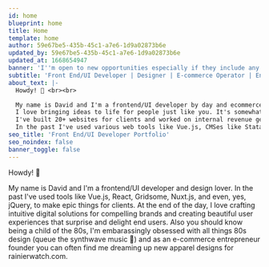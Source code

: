 ```yaml
---
id: home
blueprint: home
title: Home
template: home
author: 59e67be5-435b-45c1-a7e6-1d9a02873b6e
updated_by: 59e67be5-435b-45c1-a7e6-1d9a02873b6e
updated_at: 1668654947
banner: 'I''m open to new opportunities especially if they include any of the following: Shopify, Statamic, Craft CMS, Tailwind CSS, and/or Vue.js.'
subtitle: 'Front End/UI Developer | Designer | E-commerce Operator | Entrepreneur | Outdoor Adventurer | Photographer'
about_text: |-
  Howdy! 👋 <br><br>

  My name is David and I'm a frontend/UI developer by day and ecommerce entrepreneur running [Rainier Watch](https://rainierwatch.com) by night. <br>
  I love bringing ideas to life for people just like you. It's somewhat of a passion of mine, dating back to 2013 when I started tweeting as Rainier Watch when The Mountain was out. Since then I've grown a social media following to over 50,000. Then in 2018 I started the RW Shop and since generated over $100,000 in sales and have donated over $7,000. <br>
  I've built 20+ websites for clients and worked on internal revenue generating products at prior agencies. I've built websites used by hundreds, thousands, and even millions of people. <br>
  In the past I've used various web tools like Vue.js, CMSes like Statamic and Craft, HTML/CSS, Tailwind CSS, Alpine.JS, and even, yes, jQuery, to make epic digital solutions for clients like Sony, the Ad Council, Laravel News, Microsoft, and SAP Concur. At the end of the day, I love crafting intuitive digital solutions for compelling brands and creating beautiful user experiences that surprise and delight end users. Also you should know being a child of the 80s, I'm embarrassingly obsessed with all things throwback design (queue the synthwave music 👾) and love designing new apparel for for my aforementioned side project, Rainier Watch.
seo_title: 'Front End/UI Developer Portfolio'
seo_noindex: false
banner_toggle: false
---
```

Howdy! 👋

My name is David and I'm a frontend/UI developer and design lover. In the past I've used tools like Vue.js, React, Gridsome, Nuxt.js, and even, yes, jQuery, to make epic things for clients. At the end of the day, I love crafting intuitive digital solutions for compelling brands and creating beautiful user experiences that surprise and delight end users. Also you should know being a child of the 80s, I'm embarassingly obsessed with all things 80s design (queue the synthwave music 👾) and as an e-commerce entrepreneur founder you can often find me dreaming up new apparel designs for rainierwatch.com.

